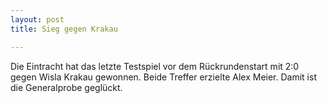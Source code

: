 ```yaml
---
layout: post
title: Sieg gegen Krakau

---
```


Die Eintracht hat das letzte Testspiel vor dem Rückrundenstart mit 2:0 gegen Wisla Krakau gewonnen. Beide Treffer erzielte Alex Meier. Damit ist die Generalprobe geglückt.


